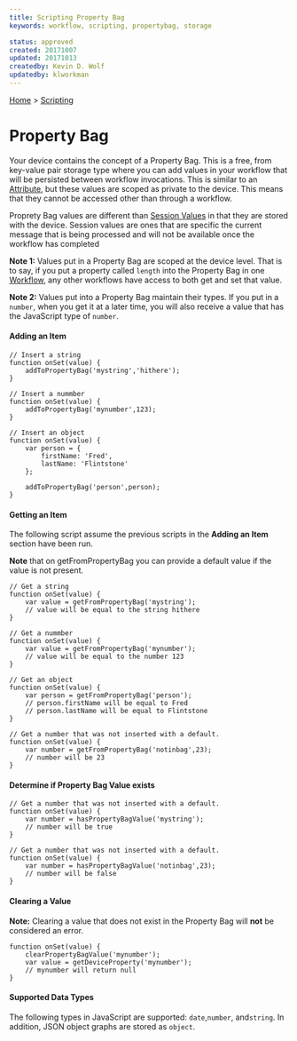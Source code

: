 ```yaml
---
title: Scripting Property Bag
keywords: workflow, scripting, propertybag, storage

status: approved
created: 20171007
updated: 20171013
createdby: Kevin D. Wolf
updatedby: klworkman
---
```

[Home](../Index.md) > [Scripting](Index.md)

# Property Bag

Your device contains the concept of a Property Bag.  This is a free, from key-value pair storage type where you can add values in your workflow that will
be persisted between workflow invocations.  This is similar to an [Attribute](../Workflows/Attributes.md), but these values are scoped as private to the device.
This means that they cannot be accessed other than through a workflow.

Proprety Bag values are different than [Session Values](SessionValues.md) in that they are stored with the device.  Session values are ones that are specific the current message that is
being processed and will not be available once the workflow has completed

**Note 1:** Values put in a Property Bag are scoped at the device level.  That is to say, if you put a property called `length` into the Property Bag in 
one [Workflow](../Workflows/Index.md), any other workflows have access to both get and set that value.

**Note 2:** Values put into a Property Bag maintain their types.  If you put in a `number`, when you get it at a later time, you will also receive a
value that has the JavaScript type of `number`.
  

#### Adding an Item
```
// Insert a string
function onSet(value) {
    addToPropertyBag('mystring','hithere');
}

// Insert a nummber
function onSet(value) {
    addToPropertyBag('mynumber',123);
}

// Insert an object
function onSet(value) {
    var person = {
        firstName: 'Fred',
        lastName: 'Flintstone'
    };

    addToPropertyBag('person',person);
}
```

#### Getting an Item
The following script assume the previous scripts in the **Adding an Item** section have been run.

**Note** that on getFromPropertyBag you can provide a default value if the value is not present.

```
// Get a string
function onSet(value) {
    var value = getFromPropertyBag('mystring');
    // value will be equal to the string hithere
}

// Get a nummber
function onSet(value) {
    var value = getFromPropertyBag('mynumber');
    // value will be equal to the number 123
}

// Get an object
function onSet(value) {
    var person = getFromPropertyBag('person');
    // person.firstName will be equal to Fred
    // person.lastName will be equal to Flintstone
}

// Get a number that was not inserted with a default.
function onSet(value) {
    var number = getFromPropertyBag('notinbag',23);
    // number will be 23
}
```


#### Determine if Property Bag Value exists
```
// Get a number that was not inserted with a default.
function onSet(value) {
    var number = hasPropertyBagValue('mystring');
    // number will be true
}

// Get a number that was not inserted with a default.
function onSet(value) {
    var number = hasPropertyBagValue('notinbag',23);
    // number will be false
}
```

#### Clearing a Value

**Note:** Clearing a value that does not exist in the Property Bag will **not** be considered an error.

```
function onSet(value) {
    clearPropertyBagValue('mynumber');
    var value = getDeviceProperty('mynumber');
    // mynumber will return null
}
```

#### Supported Data Types

The following types in JavaScript are supported: `date`,`number`, and`string`.  In addition, JSON object graphs are stored as `object`.
